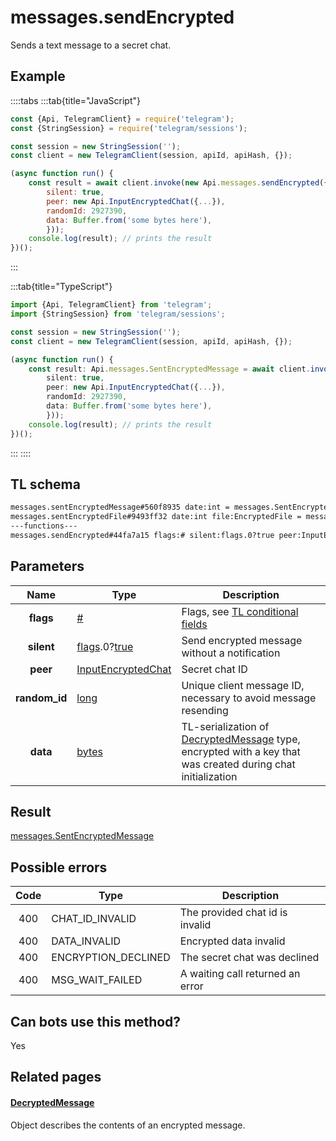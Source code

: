 # messages.sendEncrypted

Sends a text message to a secret chat.

## Example

::::tabs
:::tab{title="JavaScript"}

```js
const {Api, TelegramClient} = require('telegram');
const {StringSession} = require('telegram/sessions');

const session = new StringSession('');
const client = new TelegramClient(session, apiId, apiHash, {});

(async function run() {
    const result = await client.invoke(new Api.messages.sendEncrypted({
		silent: true,
		peer: new Api.InputEncryptedChat({...}),
		randomId: 2927390,
		data: Buffer.from('some bytes here'),
		}));
    console.log(result); // prints the result
})();

```

:::

:::tab{title="TypeScript"}

```ts
import {Api, TelegramClient} from 'telegram';
import {StringSession} from 'telegram/sessions';

const session = new StringSession('');
const client = new TelegramClient(session, apiId, apiHash, {});

(async function run() {
    const result: Api.messages.SentEncryptedMessage = await client.invoke(new Api.messages.sendEncrypted({
		silent: true,
		peer: new Api.InputEncryptedChat({...}),
		randomId: 2927390,
		data: Buffer.from('some bytes here'),
		}));
    console.log(result); // prints the result
})();

```

:::
::::

## TL schema

```txt
messages.sentEncryptedMessage#560f8935 date:int = messages.SentEncryptedMessage;
messages.sentEncryptedFile#9493ff32 date:int file:EncryptedFile = messages.SentEncryptedMessage;
---functions---
messages.sendEncrypted#44fa7a15 flags:# silent:flags.0?true peer:InputEncryptedChat random_id:long data:bytes = messages.SentEncryptedMessage;
```

## Parameters

|     Name      | Type                                                                                                                              | Description                                                                                                                                                    |
| :-----------: | --------------------------------------------------------------------------------------------------------------------------------- | -------------------------------------------------------------------------------------------------------------------------------------------------------------- |
|   **flags**   | [#](https://core.telegram.org/type/%23)                                                                                           | Flags, see [TL conditional fields](https://core.telegram.org/mtproto/TL-combinators#conditional-fields)                                                        |
|  **silent**   | [flags](https://core.telegram.org/mtproto/TL-combinators#conditional-fields).0?[true](https://core.telegram.org/constructor/true) | Send encrypted message without a notification                                                                                                                  |
|   **peer**    | [InputEncryptedChat](https://core.telegram.org/type/InputEncryptedChat)                                                           | Secret chat ID                                                                                                                                                 |
| **random_id** | [long](https://core.telegram.org/type/long)                                                                                       | Unique client message ID, necessary to avoid message resending                                                                                                 |
|   **data**    | [bytes](https://core.telegram.org/type/bytes)                                                                                     | TL-serialization of [DecryptedMessage](https://core.telegram.org/type/DecryptedMessage) type, encrypted with a key that was created during chat initialization |

## Result

[messages.SentEncryptedMessage](https://core.telegram.org/type/messages.SentEncryptedMessage)

## Possible errors

| Code | Type                | Description                      |
| :--: | ------------------- | -------------------------------- |
| 400  | CHAT_ID_INVALID     | The provided chat id is invalid  |
| 400  | DATA_INVALID        | Encrypted data invalid           |
| 400  | ENCRYPTION_DECLINED | The secret chat was declined     |
| 400  | MSG_WAIT_FAILED     | A waiting call returned an error |

## Can bots use this method?

Yes

## Related pages

#### [DecryptedMessage](https://core.telegram.org/type/DecryptedMessage)

Object describes the contents of an encrypted message.
